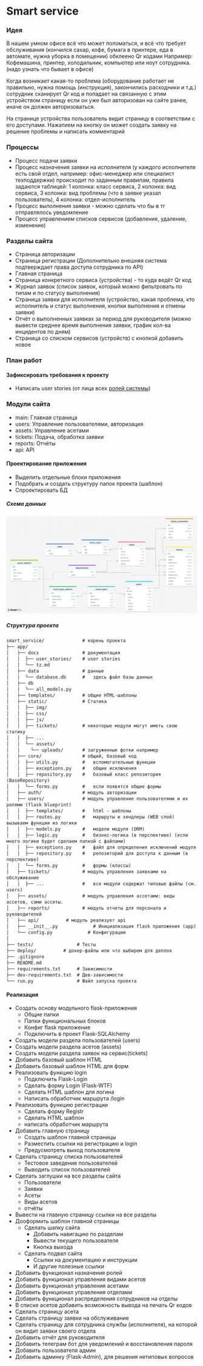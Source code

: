 # Smart service

### Идея

В нашем умном офисе всё что может поломаться, и всё что требует обслуживания (кончился сахар, кофе, бумага в принтере,
еда в автомате, нужна уборка в помещении) обклеено Qr кодами
Например: Кофемашина, принтер, холодильник, компьютер или ноут сотрудника.
(надо узнать что бывает в офисе)

Когда возникает какая-то проблема (оборудование работает не правильно, нужна помощь (инструкция), закончились расходники
и т.д.) сотрудник сканирует Qr код и попадает на связанную с этим устройством страницу если он уже был авторизован на
сайте ранее, иначе он должен авторизоваться.

На странице устройства пользователь видит страницу в соответствии с его доступами. Нажатием на кнопку он может создать
заявку на решение проблемы и написать комментарий

### Процессы

* Процесс подачи заявки
* Процесс назначения заявки на исполнителя (у каждого исполнителя есть свой отдел, например: офис-менеджер или
  специалист техподдержки) происходит по заданным правилам, правила задаются таблицей: 1 колонка: класс сервиса, 2
  колонка: вид сервиса, 3 колонка: вид проблемы (что в заявке указал пользователь), 4 колонка: отдел-исполнитель
* Процесс выполнения заявки - можно сделать что бы в тг отправлялось уведомление
* Процесс управлением списков сервисов (добавление, удаление, изменение)

### Разделы сайта

* Страница авторизации
* Страница регистрации (Дополнительно внешняя система подтверждает права доступа сотрудника по API)
* Главная страница
* Страница конкретного сервиса (устройства) - то куда ведёт Qr код
* Журнал заявок (список заявок, который можно фильтровать по типам и по статусу выполнения)
* Страница заявки для исполнителя (устройство, какая проблема, кто исполнитель и статус выполнения, кнопки выполнения и
  отмены заявки)
* Отчёт о выполненных заявках за период для руководителя (можно вывести среднее время выполнения заявки, график кол-ва
  инцидентов по дням)
* Страница со списком сервисов (устройств) с кнопкой добавить новое

### План работ

#### Зафиксировать требования к проекту

* Написать user stories (от лица всех [ролей системы](user_stories/roles_list.md))

### Модули сайта

* main: Главная страница
* users: Управление пользователями, авторизация
* assets: Управление асетами
* tickets: Подача, обработка заявки
* reports: Отчёты
* api: API

#### Проектирование приложения

* Выделить отдельные блоки приложения
* Подобрать и создать структуру папок проекта (шаблон)
* Спроектировать БД

##### Схема данных

![db.png](db.png)

##### Структура проекта

```
smart_service/              # корень проекта
├── app/
│   ├── docs                # документация
│   │  ├── user_stories/    # user stories
│   │  └── tz.md
│   ├── data                # данные
│   │  └── database.db      #   здесь файл базы данных
│   ├── db         
│   │  └── all_models.py
│   ├── templates/          # общие HTML-шаблоны
│   ├── static/             # Статика
│   │  ├── img/
│   │  ├── css/
│   │  ├── js/
│   │  ├── tickets/         # некоторые модули могут иметь свою статику
│   │  ├── ...
│   │  └── assets/
│   │    └── uploads/       # загруженные фотки например
│   ├── core/               # общий, базовый код
│   │  ├── utils.py         #   вспомогательные функции
│   │  ├── exceptions.py    #   общие исключения
│   │  ├── repository.py    #   базовый класс репозитория (BaseRepository)
│   │  └── forms.py         #   если появятся общие формы
│   ├── auth/               # модуль авторизации
│   ├── users/              # модуль управление пользователями и их ролями (flask blueprint)
│   │  ├── templates/       #   html - шаблоны 
│   │  ├── routes.py        #   маршруты и хендлеры (WEB слой) вызываем функции из логики
│   │  ├── models.py        #   модели модуля (ORM)
│   │  ├── logic.py         #   бизнес-логика (в перспективе) (если много логики будет сделаем папкой с файлами)
│   │  ├── exceptions.py    #   файл для определения исключений модуля
│   │  ├── repository.py    #   репозиторий для доступа к данным (в перспективе)
│   │  └── forms.py         #   формы (классы)
│   ├── tickets/            # модуль управления заявками на обслуживание
│   │  ├── ...              #   все модули содержат типовые файлы (см. users)
│   ├── assets/             # модуль управления ассетами: виды ассетов, сами ассеты.
│   ├── reports/            # модуль отчеты для персонала и руководителей
│   ├── api/          # модуль реализует api
│   ├── __init__.py             # Инициализация flask приложения (app)
│   └── config.py             # Конфигурации
│   
├── tests/                # Тесты
├── deploy/          # докер-файлы или что выбирем для деплоя
├── .gitignore
├── README.md
├── requirements.txt      # Зависимости
├── dev-requirements.txt  # Дев-зависимости
└── run.py                # Файл запуска проекта
```

#### Реализация

* Создать основу модульного flask-приложения
    * Общие папки
    * Папки функциональных блоков
    * Конфиг flask приложение
    * Подключить в проект Flask-SQLAlchemy
* Создать модели раздела пользователей (users)
* Создать модели раздела асетов (assets)
* Создать модели раздела заявок на сервис(tickets)
* Добавить базовый шаблон HTML
* Добавить базовый шаблон HTML для форм
* Реализовать функцию login
    * Подключить Flask-Login
    * Сделать форму Login (Flask-WTF)
    * Сделать HTML шаблон для логина
    * Написать обработчик маршрута /login
* Реализовать функцию регистрации
    * Сделать форму Registr
    * Сделать HTML шаблон
    * написать обработчик маршрута
* Добавить главную страницу
    * Создать шаблон главной страницы
    * Разместить ссылки на регистрацию и login
    * Предусмотреть выход пользователя
* Сделать страницу списка пользователей
    * Тестовое заведение пользователей
    * Выводить список пользователей
* Сделать заглушки на все разделы сайта
    * Пользователи
    * Заявки
    * Асеты
    * Виды асетов
    * отчёты
* Вывести на главную страницу ссылки на все разделы
* Дооформить шаблон главной страницы
    * Сделать шапку сайта
        * Добавить навигацию по разделам
        * Вывести текущего пользователя
        * Кнопка выхода
    * Сделать подвал сайта
        * Ссылки на документацию и инструкции
        * И другие полезные ссылки
* Добавить функционал назначения ролей
* Добавить функционал управления видами асетов
* Добавить функционал управления асетами
* Добавить функционал управления отделами
* Добавить функционал распределения сотрудников на отделы
* В списке асетов добавить возможность вывода на печать Qr кодов
* Сделать страницу асета
* Сделать страницу заявки на обслуживание
* Сделать страницу для сотрудника службы (исполнителя), на которой он видит заявки своего отдела
* Добавить отчёт для руководителя
* Добавить телеграм бот для уведомлений и восстановления пароля
* Добавить пользователя админ
* Добавить админку (Flask-Admin), для решения нетиповых вопросов